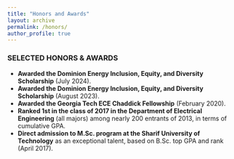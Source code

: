 ```yaml
---
title: "Honors and Awards"
layout: archive
permalink: /honors/
author_profile: true
---
```


### SELECTED HONORS & AWARDS

- **Awarded the Dominion Energy Inclusion, Equity, and Diversity Scholarship** (July 2024).
- **Awarded the Dominion Energy Inclusion, Equity, and Diversity Scholarship** (August 2023).
- **Awarded the Georgia Tech ECE Chaddick Fellowship** (February 2020).
- **Ranked 1st in the class of 2017 in the Department of Electrical Engineering** (all majors) among nearly 200 entrants of 2013, in terms of cumulative GPA.
- **Direct admission to M.Sc. program at the Sharif University of Technology** as an exceptional talent, based on B.Sc. top GPA and rank (April 2017).
